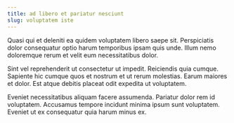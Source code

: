 ```yaml
---
title: ad libero et pariatur nesciunt
slug: voluptatem iste
---
```


Quasi qui et deleniti ea quidem voluptatem libero saepe sit. Perspiciatis dolor consequatur optio harum temporibus ipsam quis unde. Illum nemo doloremque rerum et velit eum necessitatibus dolor.

Sint vel reprehenderit ut consectetur ut impedit. Reiciendis quia cumque. Sapiente hic cumque quos et nostrum et ut rerum molestias. Earum maiores et dolor. Est atque debitis placeat odit expedita ut voluptatem.

Eveniet necessitatibus aliquam facere assumenda. Pariatur dolor rem id voluptatem. Accusamus tempore incidunt minima ipsum sunt voluptatem. Eveniet ut ex consequatur quia harum minus ex.
